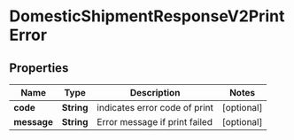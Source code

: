 

# DomesticShipmentResponseV2PrintError


## Properties

| Name | Type | Description | Notes |
|------------ | ------------- | ------------- | -------------|
|**code** | **String** | indicates error code of print |  [optional] |
|**message** | **String** | Error message if print failed  |  [optional] |



